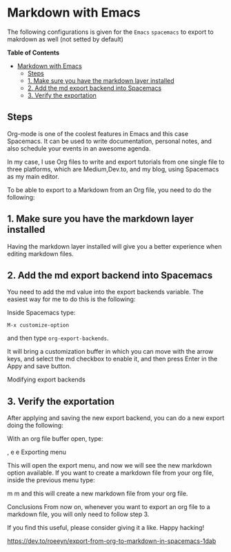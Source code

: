 # Markdown with Emacs

The following configurations is given for the `Emacs` `spacemacs` to export to makrdown as well (not setted by default)

<!-- markdown-toc start - Don't edit this section. Run M-x markdown-toc-refresh-toc -->

**Table of Contents**

- [Markdown with Emacs](#markdown-with-emacs)
  - [Steps](#steps)
  - [1. Make sure you have the markdown layer installed](#1-make-sure-you-have-the-markdown-layer-installed)
  - [2. Add the md export backend into Spacemacs](#2-add-the-md-export-backend-into-spacemacs)
  - [3. Verify the exportation](#3-verify-the-exportation)

<!-- markdown-toc end -->

## Steps

Org-mode is one of the coolest features in Emacs and this case Spacemacs. It can
be used to write documentation, personal notes, and also schedule your events in
an awesome agenda.

In my case, I use Org files to write and export tutorials from one single file
to three platforms, which are Medium,Dev.to, and my blog, using Spacemacs as my
main editor.

To be able to export to a Markdown from an Org file, you need to do the following:

## 1. Make sure you have the markdown layer installed

Having the markdown layer installed will give you a better experience when editing markdown files.

## 2. Add the md export backend into Spacemacs

You need to add the md value into the export backends variable. The easiest way
for me to do this is the following:

Inside Spacemacs type:

```elisp
M-x customize-option
```

and then type `org-export-backends`.

It will bring a customization buffer in which you can move with the arrow keys,
and select the md checkbox to enable it, and then press Enter in the Appy and
save button.

Modifying export backends

## 3. Verify the exportation

After applying and saving the new export backend, you can do a new export doing the following:

With an org file buffer open, type:

, e e
Exporting menu

This will open the export menu, and now we will see the new markdown option
available. If you want to create a markdown file from your org file, inside the
previous menu type:

m m
and this will create a new markdown file from your org file.

Conclusions
From now on, whenever you want to export an org file to a markdown file, you will only need to follow step 3.

If you find this useful, please consider giving it a like.
Happy hacking!

https://dev.to/roeeyn/export-from-org-to-markdown-in-spacemacs-1dab
